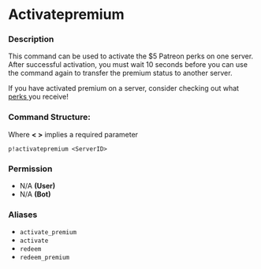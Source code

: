 # Activatepremium

### Description

This command can be used to activate the $5 Patreon perks on one server. After successful activation, you must wait 10 seconds before you can use the command again to transfer the premium status to another server.

If you have activated premium on a server, consider checking out what [perks ](https://docs.pepemanager.com/information/patreon-perks)you receive!

### Command Structure:

Where **&lt; &gt;** implies a required parameter

```text
p!activatepremium <ServerID>
```

### **Permission**

* N/A **\(User\)**
* N/A **\(Bot\)**

### Aliases

* `activate_premium`
* `activate`
* `redeem`
* `redeem_premium`

